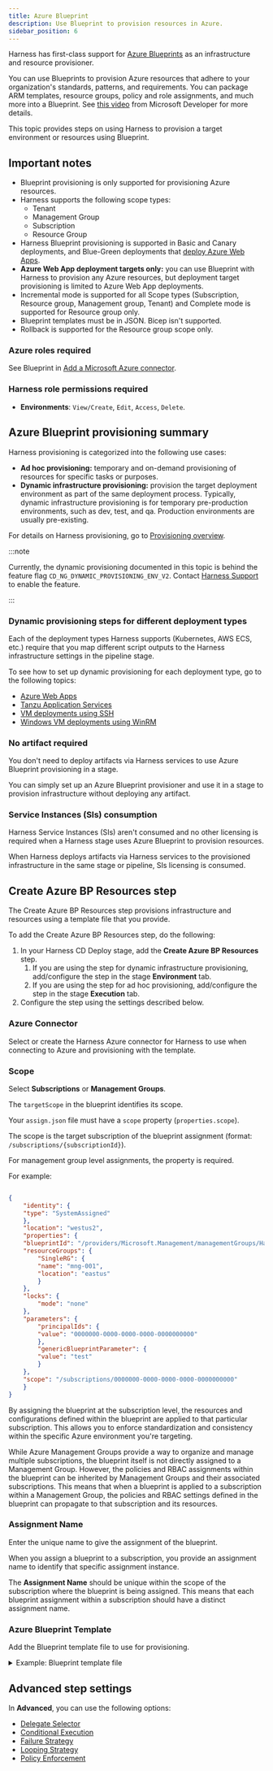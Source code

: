 ```yaml
---
title: Azure Blueprint
description: Use Blueprint to provision resources in Azure.
sidebar_position: 6
---
```


Harness has first-class support for [Azure Blueprints](https://learn.microsoft.com/en-us/azure/hovernance/blueprints/overview) as an infrastructure and resource provisioner.

You can use Blueprints to provision Azure resources that adhere to your organization's standards, patterns, and requirements. You can package ARM templates, resource groups, policy and role assignments, and much more into a Blueprint. See [this video](https://www.youtube.com/watch?v=cQ9D-d6KkMY) from Microsoft Developer for more details.

This topic provides steps on using Harness to provision a target environment or resources using Blueprint.

## Important notes

* Blueprint provisioning is only supported for provisioning Azure resources.
* Harness supports the following scope types:
	+ Tenant
	+ Management Group
	+ Subscription
	+ Resource Group
* Harness Blueprint provisioning is supported in Basic and Canary deployments, and Blue-Green deployments that [deploy Azure Web Apps](/docs/continuous-delivery/deploy-srv-diff-platforms/azure/azure-web-apps-tutorial).
* **Azure Web App deployment targets only:** you can use Blueprint with Harness to provision any Azure resources, but deployment target provisioning is limited to Azure Web App deployments.
* Incremental mode is supported for all Scope types (Subscription, Resource group, Management group, Tenant) and Complete mode is supported for Resource group only.
* Blueprint templates must be in JSON. Bicep isn't supported.
* Rollback is supported for the Resource group scope only.


### Azure roles required

See Blueprint in [Add a Microsoft Azure connector](/docs/platform/connectors/cloud-providers/add-a-microsoft-azure-connector/).

### Harness role permissions required

- **Environments**: `View/Create`, `Edit`, `Access`, `Delete`.

## Azure Blueprint provisioning summary

Harness provisioning is categorized into the following use cases:
- **Ad hoc provisioning:** temporary and on-demand provisioning of resources for specific tasks or purposes.
- **Dynamic infrastructure provisioning:** provision the target deployment environment as part of the same deployment process. Typically, dynamic infrastructure provisioning is for temporary pre-production environments, such as dev, test, and qa. Production environments are usually pre-existing. 

For details on Harness provisioning, go to [Provisioning overview](/docs/continuous-delivery/cd-infrastructure/provisioning-overview).

:::note

Currently, the dynamic provisioning documented in this topic is behind the feature flag `CD_NG_DYNAMIC_PROVISIONING_ENV_V2`. Contact [Harness Support](mailto:support@harness.io) to enable the feature.

:::

### Dynamic provisioning steps for different deployment types

Each of the deployment types Harness supports (Kubernetes, AWS ECS, etc.) require that you map different script outputs to the Harness infrastructure settings in the pipeline stage.

To see how to set up dynamic provisioning for each deployment type, go to the following topics:

- [Azure Web Apps](/docs/continuous-delivery/deploy-srv-diff-platforms/azure/azure-web-apps-tutorial)
- [Tanzu Application Services](/docs/continuous-delivery/deploy-srv-diff-platforms/tanzu/tanzu-app-services-quickstart)
- [VM deployments using SSH](/docs/continuous-delivery/deploy-srv-diff-platforms/traditional/ssh-ng)	
- [Windows VM deployments using WinRM](/docs/continuous-delivery/deploy-srv-diff-platforms/traditional/win-rm-tutorial)

### No artifact required

You don't need to deploy artifacts via Harness services to use Azure Blueprint provisioning in a stage.

You can simply set up an Azure Blueprint provisioner and use it in a stage to provision infrastructure without deploying any artifact.

### Service Instances (SIs) consumption

Harness Service Instances (SIs) aren't consumed and no other licensing is required when a Harness stage uses Azure Blueprint to provision resources.

When Harness deploys artifacts via Harness services to the provisioned infrastructure in the same stage or pipeline, SIs licensing is consumed.

## Create Azure BP Resources step

The Create Azure BP Resources step provisions infrastructure and resources using a template file that you provide.

To add the Create Azure BP Resources step, do the following:

1. In your Harness CD Deploy stage, add the **Create Azure BP Resources** step.
   1. If you are using the step for dynamic infrastructure provisioning, add/configure the step in the stage **Environment** tab.
   2. If you are using the step for ad hoc provisioning, add/configure the step in the stage **Execution** tab.
2. Configure the step using the settings described below.

### Azure Connector

Select or create the Harness Azure connector for Harness to use when connecting to Azure and provisioning with the template.

### Scope

Select **Subscriptions** or **Management Groups**.

The `targetScope` in the blueprint identifies its scope.

Your `assign.json` file must have a `scope` property (`properties.scope`). 

The scope is the target subscription of the blueprint assignment (format: `/subscriptions/{subscriptionId}`). 

For management group level assignments, the property is required.

For example:

```json

{  
    "identity": {  
    "type": "SystemAssigned"  
    },  
    "location": "westus2",  
    "properties": {  
    "blueprintId": "/providers/Microsoft.Management/managementGroups/HarnessARMTest/providers/Microsoft.Blueprint/blueprints/101-boilerplate-mng/versions/v2",  
    "resourceGroups": {  
        "SingleRG": {  
        "name": "mng-001",  
        "location": "eastus"  
        }  
    },  
    "locks": {  
        "mode": "none"  
    },  
    "parameters": {  
        "principalIds": {  
        "value": "0000000-0000-0000-0000-0000000000"  
        },  
        "genericBlueprintParameter": {  
        "value": "test"  
        }  
    },  
    "scope": "/subscriptions/0000000-0000-0000-0000-0000000000"  
    }  
}

```

By assigning the blueprint at the subscription level, the resources and configurations defined within the blueprint are applied to that particular subscription. This allows you to enforce standardization and consistency within the specific Azure environment you're targeting.

While Azure Management Groups provide a way to organize and manage multiple subscriptions, the blueprint itself is not directly assigned to a Management Group. However, the policies and RBAC assignments within the blueprint can be inherited by Management Groups and their associated subscriptions. This means that when a blueprint is applied to a subscription within a Management Group, the policies and RBAC settings defined in the blueprint can propagate to that subscription and its resources.

### Assignment Name

Enter the unique name to give the assignment of the blueprint. 

When you assign a blueprint to a subscription, you provide an assignment name to identify that specific assignment instance.

The **Assignment Name** should be unique within the scope of the subscription where the blueprint is being assigned. This means that each blueprint assignment within a subscription should have a distinct assignment name.

### Azure Blueprint Template

Add the Blueprint template file to use for provisioning.

<details>
<summary>Example: Blueprint template file</summary>

The following example provides a blueprint description, specifies the target scope as the subscription level, includes parameters for RBAC assignment and storage account type, and defines a resource group artifact with an optional description.

```json

{
    "properties": {
        "description": "This will be displayed in the essentials, so make it good",
        "targetScope": "subscription",
        "parameters": {
            "principalIds": {
                "type": "string",
                "metadata": {
                    "displayName": "Principal IDs",
                    "description": "This is a blueprint parameter that any artifact can reference. We'll display these descriptions for you in the info bubble. Supply principal IDs for the users, groups or service principals for the RBAC assignment",
                    "strongType": "PrincipalId"
                }
            },
            "storageAccountType": {
                "type": "string",
                "defaultValue": "Standard_GRS"
            }
        },
        "resourceGroups": {
            "SingleRG": {
                "description": "An optional description for your RG artifact. FYI location and name properties can be left out and we will assume they are assignment-time parameters"
            }
        }
    },
    "type": "Microsoft.Blueprint/blueprints"
}

```

</details>

## Advanced step settings

In **Advanced**, you can use the following options:

* [Delegate Selector](/docs/platform/delegates/manage-delegates/select-delegates-with-selectors/)
* [Conditional Execution](/docs/platform/pipelines/w_pipeline-steps-reference/step-skip-condition-settings/)
* [Failure Strategy](/docs/platform/pipelines/w_pipeline-steps-reference/step-failure-strategy-settings/)
* [Looping Strategy](/docs/platform/pipelines/looping-strategies-matrix-repeat-and-parallelism/)
* [Policy Enforcement](/docs/platform/hovernance/policy-as-code/harness-governance-overview/)